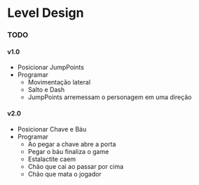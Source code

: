 # Level Design

### TODO

#### v1.0

- Posicionar JumpPoints
- Programar
  - Movimentação lateral
  - Salto e Dash
  - JumpPoints arremessam o personagem em uma direção

#### v2.0

- Posicionar Chave e Báu
- Programar
  - Ao pegar a chave abre a porta
  - Pegar o báu finaliza o game
  - Estalactite caem
  - Chão que cai ao passar por cima
  - Chão que mata o jogador
